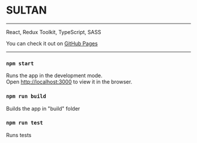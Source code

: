 # SULTAN

---

React, Redux Toolkit, TypeScript, SASS

You can check it out on [ GitHub Pages ](https://extroblade.github.io/sultan)

---

### `npm start`

Runs the app in the development mode.\
Open [http://localhost:3000](http://localhost:3000) to view it in the browser.

### `npm run build`

Builds the app in "build" folder

### `npm run test`

Runs tests

